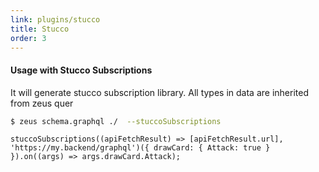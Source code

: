 ```yaml
---
link: plugins/stucco
title: Stucco
order: 3
---
```


#### Usage with Stucco Subscriptions

It will generate stucco subscription library. All types in data are inherited from zeus quer

```sh
$ zeus schema.graphql ./  --stuccoSubscriptions
```

```
stuccoSubscriptions((apiFetchResult) => [apiFetchResult.url], 'https://my.backend/graphql')({ drawCard: { Attack: true } }).on((args) => args.drawCard.Attack);
```
